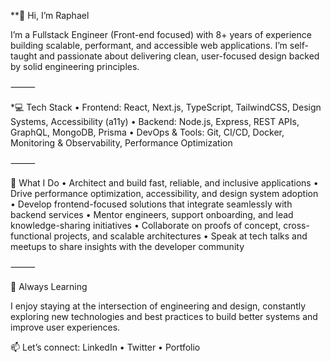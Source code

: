 **👋 Hi, I’m Raphael

I’m a Fullstack Engineer (Front-end focused) with 8+ years of experience building scalable, performant, and accessible web applications. I’m self-taught and passionate about delivering clean, user-focused design backed by solid engineering principles.

⸻

*💻 Tech Stack
	•	Frontend: React, Next.js, TypeScript, TailwindCSS, Design Systems, Accessibility (a11y)
	•	Backend: Node.js, Express, REST APIs, GraphQL, MongoDB, Prisma
	•	DevOps & Tools: Git, CI/CD, Docker, Monitoring & Observability, Performance Optimization

⸻

🌟 What I Do
	•	Architect and build fast, reliable, and inclusive applications
	•	Drive performance optimization, accessibility, and design system adoption
	•	Develop frontend-focused solutions that integrate seamlessly with backend services
	•	Mentor engineers, support onboarding, and lead knowledge-sharing initiatives
	•	Collaborate on proofs of concept, cross-functional projects, and scalable architectures
	•	Speak at tech talks and meetups to share insights with the developer community

⸻

🚀 Always Learning

I enjoy staying at the intersection of engineering and design, constantly exploring new technologies and best practices to build better systems and improve user experiences.

📫 Let’s connect: LinkedIn • Twitter • Portfolio

<!---
raphaelobene/raphaelobene is a ✨ special ✨ repository because its `README.md` (this file) appears on your GitHub profile.
You can click the Preview link to take a look at your changes.
--->
